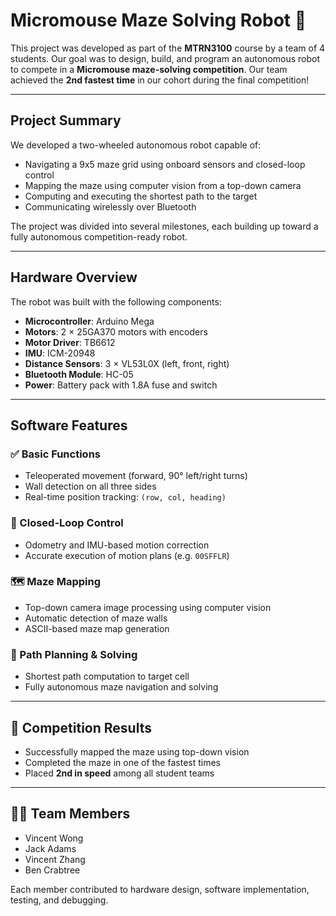 # Micromouse Maze Solving Robot 🤖

This project was developed as part of the **MTRN3100** course by a team of 4 students. Our goal was to design, build, and program an autonomous robot to compete in a **Micromouse maze-solving competition**. Our team achieved the **2nd fastest time** in our cohort during the final competition!

---

## Project Summary

We developed a two-wheeled autonomous robot capable of:

- Navigating a 9x5 maze grid using onboard sensors and closed-loop control
- Mapping the maze using computer vision from a top-down camera
- Computing and executing the shortest path to the target
- Communicating wirelessly over Bluetooth

The project was divided into several milestones, each building up toward a fully autonomous competition-ready robot.

---

## Hardware Overview

The robot was built with the following components:

- **Microcontroller**: Arduino Mega
- **Motors**: 2 × 25GA370 motors with encoders
- **Motor Driver**: TB6612
- **IMU**: ICM-20948
- **Distance Sensors**: 3 × VL53L0X (left, front, right)
- **Bluetooth Module**: HC-05
- **Power**: Battery pack with 1.8A fuse and switch

---

## Software Features

### ✅ Basic Functions

- Teleoperated movement (forward, 90° left/right turns)
- Wall detection on all three sides
- Real-time position tracking: `(row, col, heading)`

### 🔁 Closed-Loop Control

- Odometry and IMU-based motion correction
- Accurate execution of motion plans (e.g. `00SFFLR`)

### 🗺️ Maze Mapping

- Top-down camera image processing using computer vision
- Automatic detection of maze walls
- ASCII-based maze map generation

### 🧭 Path Planning & Solving

- Shortest path computation to target cell
- Fully autonomous maze navigation and solving

---

## 🏁 Competition Results

- Successfully mapped the maze using top-down vision
- Completed the maze in one of the fastest times
- Placed **2nd in speed** among all student teams

---

## 👨‍💻 Team Members

- Vincent Wong
- Jack Adams
- Vincent Zhang
- Ben Crabtree

Each member contributed to hardware design, software implementation, testing, and debugging.
